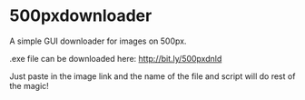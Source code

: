 500pxdownloader
===============

A simple GUI downloader for images on 500px.

.exe file can be downloaded here:
http://bit.ly/500pxdnld

Just paste in the image link and the name of the file and script will do rest of the magic!
